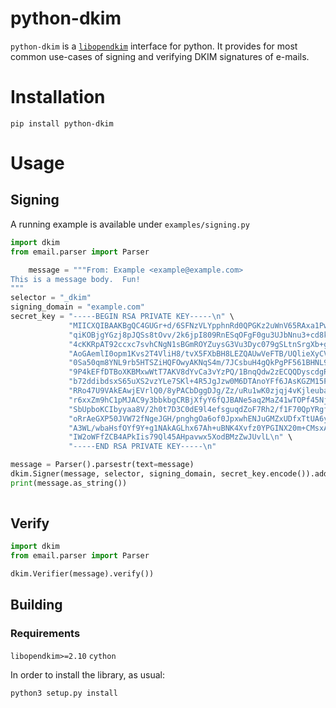 # python-dkim

`python-dkim` is a [`libopendkim`](http://opendkim.org/libopendkim/index.html) interface for python.
 It provides for most common use-cases of signing and verifying DKIM signatures of e-mails.


# Installation

    pip install python-dkim

# Usage

## Signing

A running example is available under `examples/signing.py`
    
```python
import dkim
from email.parser import Parser

    message = """From: Example <example@example.com>
This is a message body.  Fun!
"""
selector = "_dkim"
signing_domain = "example.com"
secret_key = "-----BEGIN RSA PRIVATE KEY-----\n" \
             "MIICXQIBAAKBgQC4GUGr+d/6SFNzVLYpphnRd0QPGKz2uWnV65RAxa1Pw352Bqiz\n" \
             "qiKOBjgYGzj8pJQSs8tOvv/2k6jpI809RnESqOFgF0gu3UJbNnu3+cd8k/kiQj+q\n" \
             "4cKKRpAT92ccxc7svhCNgN1sBGmROYZuysG3Vu3Dyc079gSLtnSrgXb+gQIDAQAB\n" \
             "AoGAemlI0opm1Kvs2T4VliH8/tvX5FXbBH8LEZQAUwVeFTB/UQlieXyCV39pIxZO\n" \
             "0Sa50qm8YNL9rb5HTSZiHQFOwyAKNqS4m/7JCsbuH4gQkPgPF561BHNL9oKfYgJq\n" \
             "9P4kEFfDTBoXKBMxwWtT7AKV8dYvCa3vYzPQ/1BnqQdw2zECQQDyscdgR9Ih59PQ\n" \
             "b72ddibdsxS65uXS2vzYLe7SKl+4R5JgJzw0M6DTAnoYFf6JAsKGZM15PCC0E16t\n" \
             "RRo47U9VAkEAwjEVrlQ0/8yPACbDggDJg/Zz/uRu1wK0zjqj4vKjleubaX4SEvj7\n" \
             "r6xxZm9hC1pMJAC9y3bbkbgCRBjXfyY6fQJBANe5aq2MaZ41wTOPf45NjbKXEiAo\n" \
             "SbUpboKCIbyyaa8V/2h0t7D3C0dE9l4efsguqdZoF7Rh2/f1F70QpYRgfJkCQQCH\n" \
             "oRrAeGXP50JVW72fNgeJGH/pnghgOa6of0JpxwhENJuGMZxUDfxTtUA6yD3iXP3j\n" \
             "A3WL/wbaHsfOYf9Y+g1NAkAGLhx67Ah+uBNK4Xvfz0YPGINX20m+CMsxAw7FOaNv\n" \
             "IW2oWFfZCB4APkIis79Ql45AHpavwx5XodBMzZwJUvlL\n" \
             "-----END RSA PRIVATE KEY-----\n"

message = Parser().parsestr(text=message)
dkim.Signer(message, selector, signing_domain, secret_key.encode()).add_signature_to_message()
print(message.as_string())
  
```

## Verify

```python
import dkim
from email.parser import Parser

dkim.Verifier(message).verify())
```


## Building

### Requirements

`libopendkim>=2.10`
`cython`

In order to install the library, as usual:

```python3 setup.py install```
